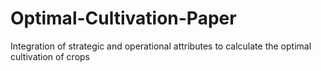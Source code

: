 # Optimal-Cultivation-Paper
Integration of strategic and operational attributes to calculate the optimal cultivation of crops
